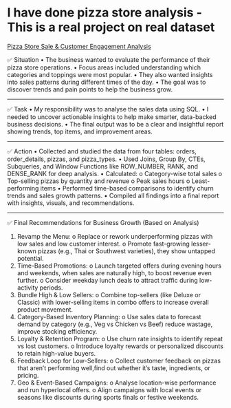# I have done pizza store analysis - This is a real project on real dataset   

<a href = "https://github.com/Piyush-tikiya/SQL-Project/blob/main/pizza%20stor%20pdf.pdf">  Pizza Store Sale & Customer Engagement Analysis </a>


✅ Situation
•	 The business wanted to evaluate the performance of their pizza store operations.
•	 Focus areas included understanding which categories and toppings were most popular.
•	 They also wanted insights into sales patterns during different times of the day.
•	 The goal was to discover trends and pain points to help the business grow.
________________________________________
✅ Task
•	 My responsibility was to analyse the sales data using SQL.
•	 I needed to uncover actionable insights to help make smarter, data-backed business decisions.
•	The final output was to be a clear and insightful report showing trends, top items, and improvement areas.
________________________________________
✅ Action
•	 Collected and studied the data from four tables: orders, order_details, pizzas, and pizza_types.
•	 Used Joins, Group By, CTEs, Subqueries, and Window Functions like ROW_NUMBER, RANK, and DENSE_RANK for deep analysis.
•	 Calculated:
o	 Category-wise total sales
o	 Top-selling pizzas by quantity and revenue
o	Peak sales hours
o	 Least-performing items
•	Performed time-based comparisons to identify churn trends and sales growth patterns.
•	Compiled all findings into a final report with insights, visuals, and recommendations.
________________________________________
✅ Final Recommendations for Business Growth (Based on Analysis)
1.	Revamp the Menu:
o	Replace or rework underperforming pizzas with low sales and low customer interest.
o	Promote fast-growing lesser-known pizzas (e.g., Thai or Southwest varieties), they show untapped potential.
2.	Time-Based Promotions:
o	Launch targeted offers during evening hours and weekends, when sales are naturally high, to boost revenue even further.
o	Consider weekday lunch deals to attract traffic during low-activity periods.
3.	 Bundle High & Low Sellers:
o	Combine top-sellers (like Deluxe or Classic) with lower-selling items in combo offers to increase overall product movement.
4.	 Category-Based Inventory Planning:
o	Use sales data to forecast demand by category (e.g., Veg vs Chicken vs Beef) reduce wastage, improve stocking efficiency.
5.	 Loyalty & Retention Program:
o	Use churn rate insights to identify repeat vs lost customers.
o	Introduce loyalty rewards or personalized discounts to retain high-value buyers.
6.	 Feedback Loop for Low-Sellers:
o	Collect customer feedback on pizzas that aren’t performing well,find out whether it’s taste, ingredients, or pricing.
7.	 Geo & Event-Based Campaigns:
o	Analyse location-wise performance and run hyperlocal offers.
o	Align campaigns with local events or seasons like discounts during sports finals or festive weekends.
